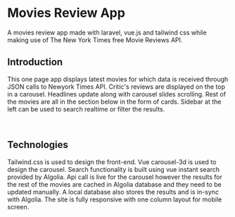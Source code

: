 </head>
<body>
<div id="wrapper">
    <div id="header">
        <h1> Movies Review App </h1>
        <p> A movies review app made with laravel, vue.js and tailwind css while making use of The New York Times free Movie Reviews API. </p>
    </div>
    <main>
        <h2>Introduction</h2>
        <p> This one page app displays latest movies for which data is received through JSON calls to Newyork Times API. Critic's reviews are displayed on the top in a carousel. Headlines update along with carousel slides scrolling. Rest of the movies are all in the section below in the form of cards. Sidebar at the left can be used to search realtime or filter the results.
        </p>
        <br>
        <h2> Technologies</h2>
        <p> Tailwind.css is used to design the front-end. Vue carousel-3d is used to design the carousel. Search functionality is built using vue instant search provided by Algolia. Api call is live for the carousel however the results for the rest of the movies are cached in Algolia database and they need to be updated manually. A local database also stores the results and is in-sync with Algolia. The site is fully responsive with one column layout for mobile screen.
       </p>
    </main>
</div>
</body>
</html>
